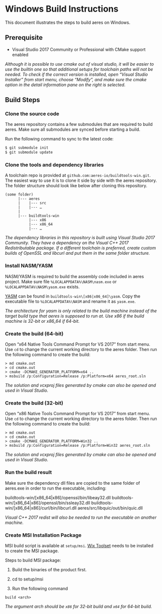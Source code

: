 # Windows Build Instructions

This document illustrates the steps to build aeres on Windows.

## Prerequisite

 - Visual Studio 2017 Community or Professional with CMake support enabled

*Although it is possible to use cmake out of visual studio, it will be easier to use the builtin one so that additional setups for toolchain paths will not be needed. To check if the correct version is installed, open “Visual Studio Installer” from start menu, choose “Modify”, and make sure the cmake option in the detail information pane on the right is selected.*

## Build Steps

### Clone the source code

The aeres repository contains a few submodules that are required to build aeres. Make sure all submodules are synced before starting a build.

Run the following command to sync to the latest code:

```bash
$ git submodule init
$ git submodule update
```

### Clone the tools and dependency libraries

A toolchain repo is provided at `github.com:aeres-io/buildtools-win.git`. The easiest way to use it is to clone it side by side with the aeres repository. The folder structure should look like below after cloning this repository.

```
(some folder)
      |--- aeres
      |    |--- src
      |    |--- …
      |
      |--- buildtools-win
           |--- x86
           |--- x86_64
           |--- …
```

*The dependency libraries in this repository is built using Visual Studio 2017 Community. They have a dependency on the Visual C++ 2017 Redistributable package. If a different toolchain is preferred, create custom builds of OpenSSL and libcurl and put them in the same folder structure.*

### Install NASM/YASM

NASM/YASM is required to build the assembly code included in aeres project. Make sure file `%LOCALAPPDATA%\NASM\nasm.exe` or `%LOCALAPPDATA%\NASM\yasm.exe` exists.

[YASM](https://yasm.tortall.net/) can be found in `buildtools-win\[x86|x86_64]\yasm`. Copy the executable file to `%LOCALAPPDATA%\NASM` and rename it as `yasm.exe`.

*The architecture for yasm is only related to the build machine instead of the target build type that aeres is supposed to run at. Use x86 if the build machine is 32-bit or x86_64 if 64-bit.*

### Create the build (64-bit)

Open “x64 Native Tools Command Prompt for VS 2017” from start menu. Use `cd` to change the current working directory to the aeres folder. Then run the following command to create the build:

```
> md cmake.out
> cd cmake.out
> cmake -DCMAKE_GENERATOR_PLATFORM=x64 ..
> msbuild /p:Configuration=Release /p:Platform=x64 aeres_root.sln
```

*The solution and vcxproj files generated by cmake can also be opened and used in Visual Studio.*

### Create the build (32-bit)

Open “x86 Native Tools Command Prompt for VS 2017” from start menu. Use `cd` to change the current working directory to the aeres folder. Then run the following command to create the build:

```
> md cmake.out
> cd cmake.out
> cmake -DCMAKE_GENERATOR_PLATFORM=Win32 ..
> msbuild /p:Configuration=Release /p:Platform=Win32 aeres_root.sln
```

*The solution and vcxproj files generated by cmake can also be opened and used in Visual Studio.*

### Run the build result

Make sure the dependency dll files are copied to the same folder of aeres.exe in order to run the executable, including:
 
buildtools-win/[x86_64|x86]/openssl/bin/libeay32.dll
buildtools-win/[x86_64|x86]/openssl/bin/ssleay32.dll
buildtools-win/[x86_64|x86]/curl/bin/libcurl.dll
aeres/src/libquic/out/bin/quic.dll
 
*Visual C++ 2017 redist will also be needed to run the executable on another machine.*

### Create MSI Installation Package

MSI build script is available at `setup/msi`. [Wix Toolset](http://wixtoolset.org/) needs to be installed to create the MSI package.

Steps to build MSI package:

1. Build the binaries of the product first.

2. cd to setup/msi

3. Run the following command

```
build <arch>
```

*The argument arch should be `x86` for 32-bit build and `x64` for 64-bit build.*
